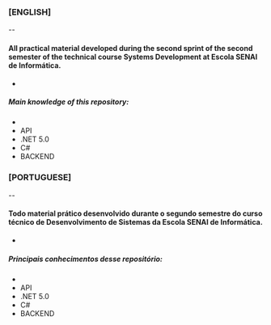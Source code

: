 ### [ENGLISH]
--
#### All practical material developed during the second sprint of the second semester of the technical course Systems Development at Escola SENAI de Informática.
-
##### Main knowledge of this repository:
-
- API
- .NET 5.0
- C#
- BACKEND

### [PORTUGUESE]
--
#### Todo material prático desenvolvido durante o segundo semestre do curso técnico de Desenvolvimento de Sistemas da Escola SENAI de Informática.
-
##### Principais conhecimentos desse repositório:
-
- API
- .NET 5.0
- C#
- BACKEND
